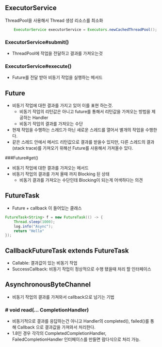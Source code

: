 ## ExecutorService
ThreadPool을 사용해서 Thread 생성 리소스를 최소화
```java
    ExecutorService executorService = Executors.newCachedThreadPool();
```

### ExecutorService#submit()
- ThreadPool에 작업을 전달하고 결과를 가져오는것

### ExecutorService#execute()
- Future를 전달 받아 비동기 작업을 실행하는 메서드

## Future
- 비동기 작업에 대한 결과를 가지고 있어 이를 표현 하는것.
    - 비동기 작업의 리턴값은 아니고 future를 통해서 리턴값을 가져오는 방법을 제공하는 Handler
    - 비동기 작업의 결과를 가져오는 수단 
- 현재 작업을 수행하는 스레드가 아닌 새로운 스레드를 열어서 별개의 작업을 수행한다.
- 같은 스레드 안에서 메서드 리턴값으로 결과를 받을수 있지만, 
다른 스레드의 결과(stack trace)를 가져오기 위해선 Future를 사용해서 가져올수 있다.

###Future#get()
- 비동기 작업에 대한 결과를 가져오는 메서드 
- 비동기 작업의 결과를 가져 올때 까지 Blocking 된 상태
    - 비동기 결과를 가져오는 수단인데 Blocking이 되는게 어색하다는 의견

## FutureTask 
- Future + callback 이 들어있는 클래스
```java
FutureTask<String> f = new FutureTask(() -> {
    Thread.sleep(1000);
    log.info("Async");
    return "Hello"
});
```

## CallbackFutureTask extends FutureTask
- Callable: 결과값이 있는 비동기 작업 
- SuccessCallback: 비동기 작업이 정상적으로 수행 됐을때 처리 할 인터페이스

## AsynchronousByteChannel
- 비동기 작업의 결과를 가져와서 callback으로 넘기는 기법 
### #<A> void read(... CompletionHandler) 
- 비동기적으로 결과를 응답하는건 아니고 Handler의 completed(), failed()를 통해 Callback 으로 결과값을 가져와서 처리한다.
- 1.8인 경우 각각의 CompletedCompletionHandler, FailedCompletionHandler 인터페이스를 만들면 람다식으로 처리 가능.

